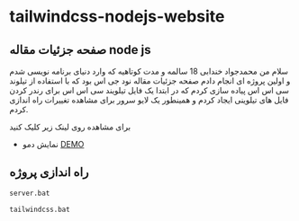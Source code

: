 # tailwindcss-nodejs-website
## صفحه جزئیات مقاله node js

سلام من محمدجواد خندابی 18 سالمه و مدت کوتاهیه که وارد دنیای برنامه نویسی شدم و اولین پروژه ای انجام دادم صفحه جزئیات مقاله نود جی اس بود که با استفاده از تیلوند سی اس اس پیاده سازی کردم که در ابتدا یک فایل  تیلویند سی اس اس برای رندر کردن فایل های تیلوینی ایجاد کردم و همینطور یک لایو سرور برای مشاهده تغییرات راه اندازی کردم.


برای مشاهده روی لینک زیر کلیک کنید
- نمایش دمو [DEMO](https://mohammadjavadkhondabi.github.io/tailwindcss-nodejs-website/)


##  راه اندازی پروژه

```bash
server.bat
```

```bash
tailwindcss.bat
```
